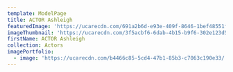 ```yaml
---
template: ModelPage
title: ACTOR Ashleigh
featuredImage: 'https://ucarecdn.com/691a2b6d-e93e-409f-8646-1bef48551fb7/'
imageThumbnail: 'https://ucarecdn.com/3f5acbf6-6dab-4b15-b9f6-302e123d5c7d/'
firstName: ACTOR Ashleigh
collection: Actors
imagePortfolio:
  - image: 'https://ucarecdn.com/b4466c85-5cd4-47b1-85b3-c7063c190e33/'
---
```


